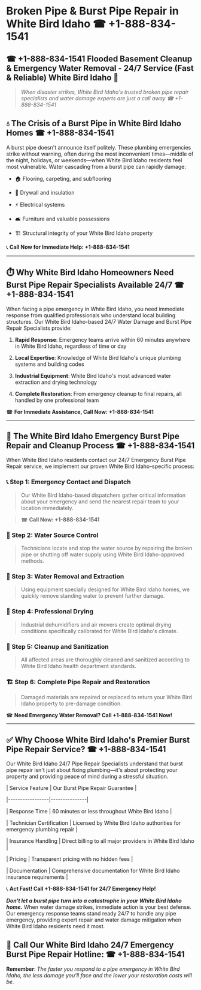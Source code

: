 # Broken Pipe & Burst Pipe Repair in White Bird Idaho ☎ +1-888-834-1541  
## ☎ +1-888-834-1541 Flooded Basement Cleanup & Emergency Water Removal - 24/7 Service (Fast & Reliable) White Bird Idaho 🚨  

> *When disaster strikes, White Bird Idaho's trusted broken pipe repair specialists and water damage experts are just a call away ☎ +1-888-834-1541*  

## 💧 The Crisis of a Burst Pipe in White Bird Idaho Homes ☎ +1-888-834-1541  

A burst pipe doesn't announce itself politely. These plumbing emergencies strike without warning, often during the most inconvenient times—middle of the night, holidays, or weekends—when White Bird Idaho residents feel most vulnerable. Water cascading from a burst pipe can rapidly damage:  

* 🏠 Flooring, carpeting, and subflooring  
* 🧱 Drywall and insulation  
* ⚡ Electrical systems  
* 🛋️ Furniture and valuable possessions  
* 🏗️ Structural integrity of your White Bird Idaho property  

📞 **Call Now for Immediate Help: +1-888-834-1541**  

---  

## ⏱️ Why White Bird Idaho Homeowners Need Burst Pipe Repair Specialists Available 24/7 ☎ +1-888-834-1541  

When facing a pipe emergency in White Bird Idaho, you need immediate response from qualified professionals who understand local building structures. Our White Bird Idaho-based 24/7 Water Damage and Burst Pipe Repair Specialists provide:  

1. **Rapid Response**: Emergency teams arrive within 60 minutes anywhere in White Bird Idaho, regardless of time or day  
2. **Local Expertise**: Knowledge of White Bird Idaho's unique plumbing systems and building codes  
3. **Industrial Equipment**: White Bird Idaho's most advanced water extraction and drying technology  
4. **Complete Restoration**: From emergency cleanup to final repairs, all handled by one professional team  

☎ **For Immediate Assistance, Call Now: +1-888-834-1541**  

---  

## 🔧 The White Bird Idaho Emergency Burst Pipe Repair and Cleanup Process ☎ +1-888-834-1541  

When White Bird Idaho residents contact our 24/7 Emergency Burst Pipe Repair service, we implement our proven White Bird Idaho-specific process:  

### 📞 Step 1: Emergency Contact and Dispatch  
> Our White Bird Idaho-based dispatchers gather critical information about your emergency and send the nearest repair team to your location immediately.  
> ☎ **Call Now: +1-888-834-1541**  

### 🚿 Step 2: Water Source Control  
> Technicians locate and stop the water source by repairing the broken pipe or shutting off water supply using White Bird Idaho-approved methods.  

### 🌊 Step 3: Water Removal and Extraction  
> Using equipment specially designed for White Bird Idaho homes, we quickly remove standing water to prevent further damage.  

### 💨 Step 4: Professional Drying  
> Industrial dehumidifiers and air movers create optimal drying conditions specifically calibrated for White Bird Idaho's climate.  

### 🧼 Step 5: Cleanup and Sanitization  
> All affected areas are thoroughly cleaned and sanitized according to White Bird Idaho health department standards.  

### 🏗️ Step 6: Complete Pipe Repair and Restoration  
> Damaged materials are repaired or replaced to return your White Bird Idaho property to pre-damage condition.  

☎ **Need Emergency Water Removal? Call +1-888-834-1541 Now!**  

---  

## ✅ Why Choose White Bird Idaho's Premier Burst Pipe Repair Service? ☎ +1-888-834-1541  

Our White Bird Idaho 24/7 Pipe Repair Specialists understand that burst pipe repair isn't just about fixing plumbing—it's about protecting your property and providing peace of mind during a stressful situation.  

| Service Feature | Our Burst Pipe Repair Guarantee |  
|-----------------|---------------|  
| Response Time | 60 minutes or less throughout White Bird Idaho |  
| Technician Certification | Licensed by White Bird Idaho authorities for emergency plumbing repair |  
| Insurance Handling | Direct billing to all major providers in White Bird Idaho |  
| Pricing | Transparent pricing with no hidden fees |  
| Documentation | Comprehensive documentation for White Bird Idaho insurance requirements |  

📞 **Act Fast! Call +1-888-834-1541 for 24/7 Emergency Help!**  

***Don't let a burst pipe turn into a catastrophe in your White Bird Idaho home.*** When water damage strikes, immediate action is your best defense. Our emergency response teams stand ready 24/7 to handle any pipe emergency, providing expert repair and water damage mitigation when White Bird Idaho residents need it most.  

## 📱 Call Our White Bird Idaho 24/7 Emergency Burst Pipe Repair Hotline: ☎ +1-888-834-1541  

**Remember**: *The faster you respond to a pipe emergency in White Bird Idaho, the less damage you'll face and the lower your restoration costs will be.*